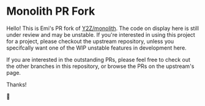 # Monolith PR Fork #

Hello! This is Emi's PR fork of [Y2Z/monolith][1]. The code on display here is
still under review and may be unstable.  If you're interested in using this
project for a project, please checkout the upstream repository, unless you
specifcally want one of the WIP unstable features in development here.

If you are interested in the outstanding PRs, please feel free to  check out the
other branches in this repository, or browse the PRs on the upstream's page.

Thanks!

💜

[1]: https://github.com/Y2Z/monolith

